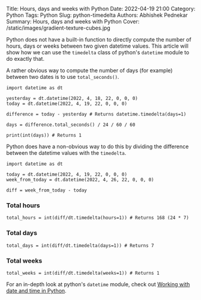 Title: Hours, days and weeks with Python
Date: 2022-04-19 21:00
Category: Python
Tags: Python
Slug: python-timedelta
Authors: Abhishek Pednekar
Summary: Hours, days and weeks with Python
Cover: /static/images/gradient-texture-cubes.jpg

Python does not have a built-in function to directly compute the number of hours, days or weeks between two given datetime values. This article will show how we can use the `timedelta` class of python's `datetime` module to do exactly that.

A rather obvious way to compute the number of days (for example) between two dates is to use `total_seconds()`.
<br />

```
import datetime as dt

yesterday = dt.datetime(2022, 4, 18, 22, 0, 0, 0)
today = dt.datetime(2022, 4, 19, 22, 0, 0, 0)

difference = today - yesterday # Returns datetime.timedelta(days=1)

days = difference.total_seconds() / 24 / 60 / 60

print(int(days)) # Returns 1

```

Python does have a non-obvious way to do this by dividing the difference between the datetime values with the `timedelta`.
<br />

```
import datetime as dt

today = dt.datetime(2022, 4, 19, 22, 0, 0, 0)
week_from_today = dt.datetime(2022, 4, 26, 22, 0, 0, 0)

diff = week_from_today - today
```

### Total hours

```
total_hours = int(diff/dt.timedelta(hours=1)) # Returns 168 (24 * 7)
```

### Total days

```
total_days = int(diff/dt.timedelta(days=1)) # Returns 7
```

### Total weeks

```
total_weeks = int(diff/dt.timedelta(weeks=1)) # Returns 1
```

For an in-depth look at python's `datetime` module, check out [Working with date and time in Python](http://localhost:8000/datetime.html).
